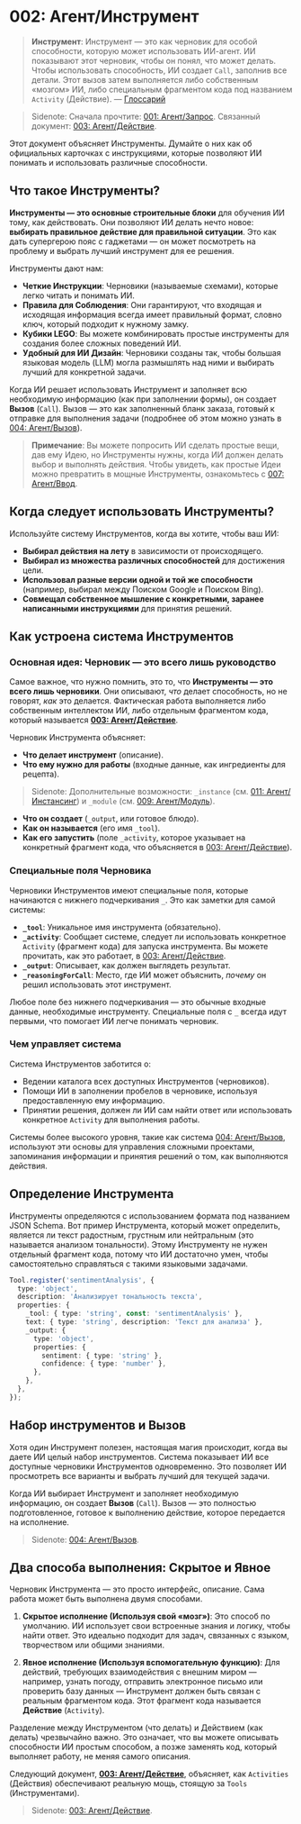 # 002: Агент/Инструмент

> **Инструмент**: Инструмент — это как черновик для особой способности, которую может использовать ИИ-агент. ИИ показывают этот черновик, чтобы он понял, что может делать. Чтобы использовать способность, ИИ создает `Call`, заполнив все детали. Этот вызов затем выполняется либо собственным «мозгом» ИИ, либо специальным фрагментом кода под названием `Activity` (Действие). — [Глоссарий](./000_glossary.md)

> Sidenote: Сначала прочтите: [001: Агент/Запрос](./001_agent_request.md). Связанный документ: [003: Агент/Действие](./003_agent_activity.md).

Этот документ объясняет Инструменты. Думайте о них как об официальных карточках с инструкциями, которые позволяют ИИ понимать и использовать различные способности.

## Что такое Инструменты?

**Инструменты — это основные строительные блоки** для обучения ИИ тому, как действовать. Они позволяют ИИ делать нечто новое: **выбирать правильное действие для правильной ситуации**. Это как дать супергерою пояс с гаджетами — он может посмотреть на проблему и выбрать лучший инструмент для ее решения.

Инструменты дают нам:

- **Четкие Инструкции**: Черновики (называемые схемами), которые легко читать и понимать ИИ.
- **Правила для Соблюдения**: Они гарантируют, что входящая и исходящая информация всегда имеет правильный формат, словно ключ, который подходит к нужному замку.
- **Кубики LEGO**: Вы можете комбинировать простые инструменты для создания более сложных поведений ИИ.
- **Удобный для ИИ Дизайн**: Черновики созданы так, чтобы большая языковая модель (LLM) могла размышлять над ними и выбирать лучший для конкретной задачи.

Когда ИИ решает использовать Инструмент и заполняет всю необходимую информацию (как при заполнении формы), он создает **Вызов** (`Call`). Вызов — это как заполненный бланк заказа, готовый к отправке для выполнения задачи (подробнее об этом можно узнать в [004: Агент/Вызов](./004_agent_call.md)).

> **Примечание**: Вы можете попросить ИИ сделать простые вещи, дав ему Идею, но Инструменты нужны, когда ИИ должен делать выбор и выполнять действия. Чтобы увидеть, как простые Идеи можно превратить в мощные Инструменты, ознакомьтесь с [007: Агент/Ввод](./007_agent_input.md).

## Когда следует использовать Инструменты?

Используйте систему Инструментов, когда вы хотите, чтобы ваш ИИ:

- **Выбирал действия на лету** в зависимости от происходящего.
- **Выбирал из множества различных способностей** для достижения цели.
- **Использовал разные версии одной и той же способности** (например, выбирал между Поиском Google и Поиском Bing).
- **Совмещал собственное мышление с конкретными, заранее написанными инструкциями** для принятия решений.

## Как устроена система Инструментов

### Основная идея: Черновик — это всего лишь руководство

Самое важное, что нужно помнить, это то, что **Инструменты — это всего лишь черновики**. Они описывают, *что* делает способность, но не говорят, *как* это делается. Фактическая работа выполняется либо собственным интеллектом ИИ, либо отдельным фрагментом кода, который называется **[003: Агент/Действие](./003_agent_activity.md)**.

Черновик Инструмента объясняет:

- **Что делает инструмент** (описание).
- **Что ему нужно для работы** (входные данные, как ингредиенты для рецепта).
> Sidenote: Дополнительные возможности: `_instance` (см. [011: Агент/Инстансинг](./011_agent_instancing.md)) и `_module` (см. [009: Агент/Модуль](./009_agent_module.md)).
- **Что он создает** (`_output`, или готовое блюдо).
- **Как он называется** (его имя `_tool`).
- **Как его запустить** (поле `_activity`, которое указывает на конкретный фрагмент кода, что объясняется в [003: Агент/Действие](./003_agent_activity.md)).

### Специальные поля Черновика

Черновики Инструментов имеют специальные поля, которые начинаются с нижнего подчеркивания `_`. Это как заметки для самой системы:

- **`_tool`**: Уникальное имя инструмента (обязательно).
- **`_activity`**: Сообщает системе, следует ли использовать конкретное `Activity` (фрагмент кода) для запуска инструмента. Вы можете прочитать, как это работает, в [003: Агент/Действие](./003_agent_activity.md).
- **`_output`**: Описывает, как должен выглядеть результат.
- **`_reasoningForCall`**: Место, где ИИ может объяснить, *почему* он решил использовать этот инструмент.

Любое поле без нижнего подчеркивания — это обычные входные данные, необходимые инструменту. Специальные поля с `_` всегда идут первыми, что помогает ИИ легче понимать черновик.

### Чем управляет система

Система Инструментов заботится о:

- Ведении каталога всех доступных Инструментов (черновиков).
- Помощи ИИ в заполнении пробелов в черновике, используя предоставленную ему информацию.
- Принятии решения, должен ли ИИ сам найти ответ или использовать конкретное `Activity` для выполнения работы.

Системы более высокого уровня, такие как система [004: Агент/Вызов](./004_agent_call.md), используют эти основы для управления сложными проектами, запоминания информации и принятия решений о том, как выполняются действия.

## Определение Инструмента

Инструменты определяются с использованием формата под названием JSON Schema. Вот пример Инструмента, который может определить, является ли текст радостным, грустным или нейтральным (это называется анализом тональности). Этому Инструменту не нужен отдельный фрагмент кода, потому что ИИ достаточно умен, чтобы самостоятельно справляться с такими языковыми задачами.

```typescript
Tool.register('sentimentAnalysis', {
  type: 'object',
  description: 'Анализирует тональность текста',
  properties: {
    _tool: { type: 'string', const: 'sentimentAnalysis' },
    text: { type: 'string', description: 'Текст для анализа' },
    _output: {
      type: 'object',
      properties: {
        sentiment: { type: 'string' },
        confidence: { type: 'number' },
      },
    },
  },
});
```

## Набор инструментов и Вызов

Хотя один Инструмент полезен, настоящая магия происходит, когда вы даете ИИ целый набор инструментов. Система показывает ИИ все доступные черновики Инструментов одновременно. Это позволяет ИИ просмотреть все варианты и выбрать лучший для текущей задачи.

Когда ИИ выбирает Инструмент и заполняет необходимую информацию, он создает **Вызов** (`Call`). Вызов — это полностью подготовленное, готовое к выполнению действие, которое передается на исполнение.

> Sidenote: [004: Агент/Вызов](./004_agent_call.md).

## Два способа выполнения: Скрытое и Явное

Черновик Инструмента — это просто интерфейс, описание. Сама работа может быть выполнена двумя способами.

1.  **Скрытое исполнение (Используя свой «мозг»)**: Это способ по умолчанию. ИИ использует свои встроенные знания и логику, чтобы найти ответ. Это идеально подходит для задач, связанных с языком, творчеством или общими знаниями.

2.  **Явное исполнение (Используя вспомогательную функцию)**: Для действий, требующих взаимодействия с внешним миром — например, узнать погоду, отправить электронное письмо или проверить базу данных — Инструмент должен быть связан с реальным фрагментом кода. Этот фрагмент кода называется **Действие** (`Activity`).

Разделение между Инструментом (что делать) и Действием (как делать) чрезвычайно важно. Это означает, что вы можете описывать способности ИИ простым способом, а позже заменять код, который выполняет работу, не меняя самого описания.

Следующий документ, **[003: Агент/Действие](./003_agent_activity.md)**, объясняет, как `Activities` (Действия) обеспечивают реальную мощь, стоящую за `Tools` (Инструментами).

> Sidenote: [003: Агент/Действие](./003_agent_activity.md).